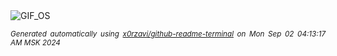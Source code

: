 <div align="justify">
<picture>
    <source media="(prefers-color-scheme: dark)" srcset="https://i.ibb.co/XkM6fqH/output-gif.gif">
    <source media="(prefers-color-scheme: light)" srcset="https://i.ibb.co/XkM6fqH/output-gif.gif">
    <img alt="GIF_OS" src="https://i.ibb.co/XkM6fqH/output-gif.gif">
</picture>

<sub><i>Generated automatically using [x0rzavi/github-readme-terminal](https://github.com/x0rzavi/github-readme-terminal) on Mon Sep 02 04:13:17 AM MSK 2024</i></sub>

</div>

<!-- Image deletion URL: https://ibb.co/NnbfgMR/cf49185f16b3acfcdc1886fd1808c2ec -->